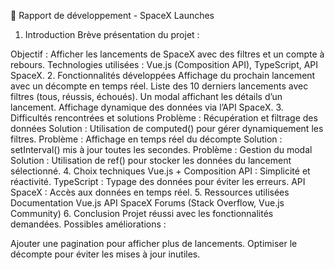 🚀 Rapport de développement - SpaceX Launches
1. Introduction
Brève présentation du projet :

Objectif : Afficher les lancements de SpaceX avec des filtres et un compte à rebours.
Technologies utilisées : Vue.js (Composition API), TypeScript, API SpaceX.
2. Fonctionnalités développées
Affichage du prochain lancement avec un décompte en temps réel.
Liste des 10 derniers lancements avec filtres (tous, réussis, échoués).
Un modal affichant les détails d’un lancement.
Affichage dynamique des données via l’API SpaceX.
3. Difficultés rencontrées et solutions
Problème : Récupération et filtrage des données
Solution : Utilisation de computed() pour gérer dynamiquement les filtres.
Problème : Affichage en temps réel du décompte
Solution : setInterval() mis à jour toutes les secondes.
Problème : Gestion du modal
Solution : Utilisation de ref() pour stocker les données du lancement sélectionné.
4. Choix techniques
Vue.js + Composition API : Simplicité et réactivité.
TypeScript : Typage des données pour éviter les erreurs.
API SpaceX : Accès aux données en temps réel.
5. Ressources utilisées
Documentation Vue.js
API SpaceX
Forums (Stack Overflow, Vue.js Community)
6. Conclusion
Projet réussi avec les fonctionnalités demandées. Possibles améliorations :

Ajouter une pagination pour afficher plus de lancements.
Optimiser le décompte pour éviter les mises à jour inutiles.
